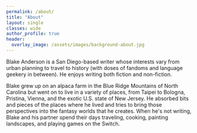 ```yaml
---
permalink: /about/
title: "About"
layout: single
classes: wide
author_profile: true
header:
  overlay_image: /assets/images/background-about.jpg
---
```


Blake Anderson is a San Diego-based writer whose interests vary from urban planning to travel to history (with doses of fandoms and language geekery in between). He enjoys writing both fiction and non-fiction.


Blake grew up on an alpaca farm in the Blue Ridge Mountains of North Carolina but went on to live in a variety of places, from Taipei to Bologna, Pristina, Vienna, and the exotic U.S. state of New Jersey. He absorbed bits and pieces of the places where he lived and tries to bring those perspectives into the fantasy worlds that he creates. When he's not writing, Blake and his partner spend their days traveling, cooking, painting landscapes, and playing games on the Switch. 